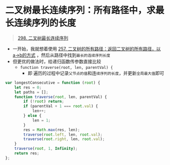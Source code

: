 
# 二叉树最长连续序列：所有路径中，求最长连续序列的长度


> [298. 二叉树最长连续序列](https://leetcode.cn/problems/binary-tree-longest-consecutive-sequence/)


- 一开始，我就想着使用 [257. 二叉树的所有路径：返回二叉树的所有路径，以a→b的方式](/post/CXYqUhbi.html) ，然后从路径中找到`最长的连续序列长度`
- 但更优的做法时，给递归函数传参数直接比较
	- `function traverse(root, len, parentVal) {`
		- 即 遍历的过程中记录`父节点的值`和连`续序列的长度`，并更新`全局最大值`即可

```javascript
var longestConsecutive = function (root) {
    let res = 0;
    let paths = [];
    function traverse(root, len, parentVal) {
        if (!root) return;
        if (parentVal + 1 === root.val) {
            len++;
        } else {
            len = 1;
        }
        res = Math.max(res, len);
        traverse(root.left, len, root.val);
        traverse(root.right, len, root.val);
    }
    traverse(root, 1, Infinity);
    return res;
};
```